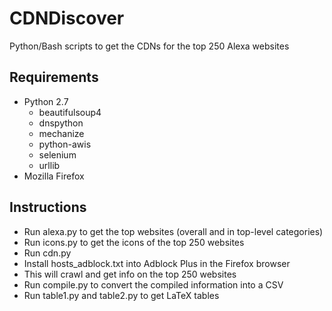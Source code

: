 # CDNDiscover
Python/Bash scripts to get the CDNs for the top 250 Alexa websites

## Requirements
- Python 2.7
    * beautifulsoup4
    * dnspython
    * mechanize
    * python-awis
    * selenium
    * urllib
- Mozilla Firefox

## Instructions
- Run alexa.py to get the top websites (overall and in top-level categories)
- Run icons.py to get the icons of the top 250 websites
- Run cdn.py
- Install hosts_adblock.txt into Adblock Plus in the Firefox browser
- This will crawl and get info on the top 250 websites
- Run compile.py to convert the compiled information into a CSV
- Run table1.py and table2.py to get LaTeX tables